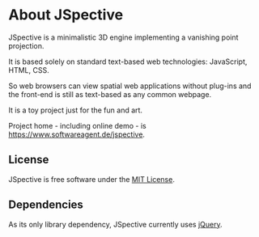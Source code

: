 # About JSpective
JSpective is a minimalistic 3D engine implementing a vanishing point projection.

It is based solely on standard text-based web technologies: JavaScript, HTML, CSS.

So web browsers can view spatial web applications without plug-ins
and the front-end is still as text-based as any common webpage.

It is a toy project just for the fun and art.

Project home - including online demo - is <a href="https://www.softwareagent.de/jspective">https://www.softwareagent.de/jspective</a>.<br/>

## License
JSpective is free software under the <a target="_blank" href="https://www.tldrlegal.com/license/mit-license">MIT License</a>.

## Dependencies
As its only library dependency, JSpective currently uses <a target="_blank" href="https://jquery.com">jQuery</a>.
